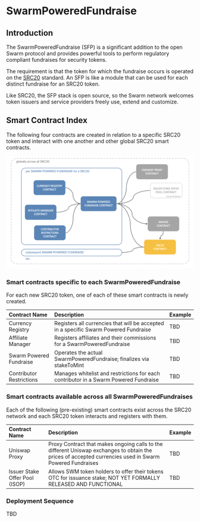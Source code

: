 # SwarmPoweredFundraise

## Introduction

The SwarmPoweredFundraise \(SFP\) is a significant addition to the open Swarm protocol and provides powerful tools to perform regulatory compliant fundraises for security tokens.

The requirement is that the token for which the fundraise occurs is operated on the [SRC20](https://www.swarm.fund/src20) standard. An SFP is like a module that can be used for each distinct fundraise for an SRC20 token.

Like SRC20, the SFP stack is open source, so the Swarm network welcomes token issuers and service providers freely use, extend and customize.

## Smart Contract Index

The following four contracts are created in relation to a specific SRC20 token and interact with one another and other global SRC20 smart contracts.

![](../../.gitbook/assets/spf-overview%20%281%29.png)

### Smart contracts specific to each SwarmPoweredFundraise

For each new SRC20 token, one of each of these smart contracts is newly created.

| Contract Name | Description | Example |
| :--- | :--- | :--- |
| Currency Registry | Registers all currencies that will be accepted in a specific Swarm Powered Fundraise | TBD |
| Affiliate Manager | Registers affiliates and their commissions for a SwarmPoweredFundraise | TBD |
| Swarm Powered Fundraise | Operates the actual SwarmPoweredFundraise; finalizes via stakeToMint | TBD |
| Contributor Restrictions | Manages whitelist and restrictions for each contributor in a Swarm Powered Fundraise | TBD |

### Smart contracts available across all SwarmPoweredFundraises

Each of the following \(pre-existing\) smart contracts exist across the SRC20 network and each SRC20 token interacts and registers with them.

| Contract Name | Description | Example |
| :--- | :--- | :--- |
| Uniswap Proxy | Proxy Contract that makes ongoing calls to the different Uniswap exchanges to obtain the prices of accepted currencies used in Swarm Powered Fundraises | TBD |
| Issuer Stake Offer Pool \(ISOP\) | Allows SWM token holders to offer their tokens OTC for issuance stake; NOT YET FORMALLY RELEASED AND FUNCTIONAL | TBD |

### Deployment Sequence

TBD

